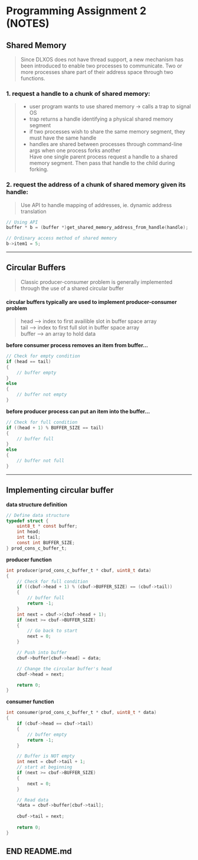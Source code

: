 # Programming Assignment 2 (NOTES)
## Shared Memory
> Since DLXOS does not have thread support, a new mechanism has been introduced to enable two processes to communicate. Two or more processes share part of their address space through two functions.  

### 1. __request a handle to a chunk of shared memory:__  

> - user program wants to use shared memory -> calls a trap to signal OS   
> - trap returns a handle identifying a physical shared memory segment   
> - if two processes wish to share the same memory segment, they must have the same handle  
> - handles are shared between processes through command-line args when one process forks another  
> Have one single parent process request a handle to a shared memory segment. Then pass that handle to the child during forking.  

### 2. __request the address of a chunk of shared memory given its handle:__  
> Use API to handle mapping of addresses, ie. dynamic address translation  
```C
// Using API
buffer * b = (buffer *)get_shared_memory_address_from_handle(handle);

// Ordinary access method of shared memory
b->item1 = 5;
```
---  

## Circular Buffers
> Classic producer-consumer problem is generally implemented through the use of a shared circular buffer  
#### circular buffers typically are used to implement producer-consumer problem  
> head --> index to first availible slot in buffer space array  
> tail --> index to first full slot in buffer space array  
> buffer --> an array to hold data  

__before consumer process removes an item from buffer...__  
```C
// Check for empty condition  
if (head == tail) 
{  
	// buffer empty
}
else  
{  
	// buffer not empty  
}
```

__before producer process can put an item into the buffer...__  
```C
// Check for full condition  
if ((head + 1) % BUFFER_SIZE == tail)
{
	// buffer full
}
else  
{  
	// buffer not full  
}  
```

---

## Implementing circular buffer  

__data structure definition__  
```C
// Define data structure
typedef struct {
	uint8_t * const buffer;
	int head;
	int tail;
	const int BUFFER_SIZE;
} prod_cons_c_buffer_t;
```

__producer function__  
```C
int producer(prod_cons_c_buffer_t * cbuf, uint8_t data)
{
	// Check for full condition
	if ((cbuf->head + 1) % (cbuf->BUFFER_SIZE) == (cbuf->tail))
	{
		// buffer full
		return -1;
	}
	int next = cbuf->(cbuf->head + 1);
	if (next >= cbuf->BUFFER_SIZE)
	{
		// Go back to start
		next = 0;
	}

	// Push into buffer
	cbuf->buffer[cbuf->head] = data;

	// Change the circular buffer's head
	cbuf->head = next;	

	return 0;
}
```

__consumer function__  
```C
int consumer(prod_cons_c_buffer_t * cbuf, uint8_t * data)
{
	if (cbuf->head == cbuf->tail)
	{
		// buffer empty
		return -1;
	}

	// Buffer is NOT empty
	int next = cbuf->tail + 1;
	// start at beginning
	if (next >= cbuf->BUFFER_SIZE)
	{
		next = 0;
	}

	// Read data
	*data = cbuf->buffer[cbuf->tail];
	
	cbuf->tail = next;
	
	return 0;
}
```


## END README.md
